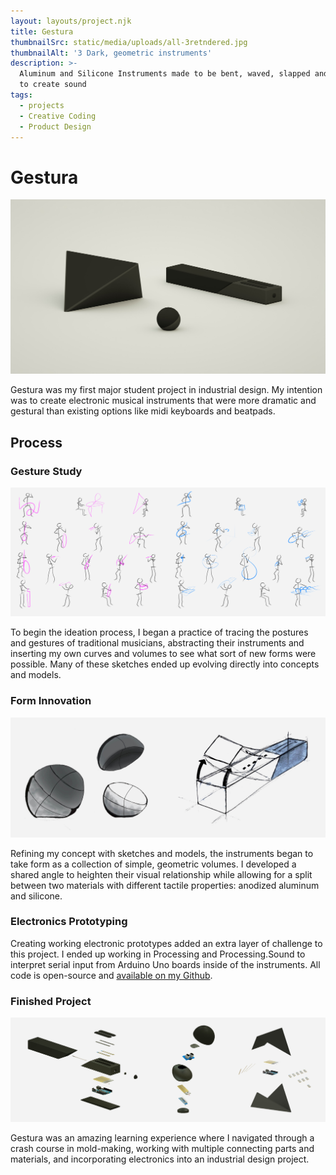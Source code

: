 ```yaml
---
layout: layouts/project.njk
title: Gestura
thumbnailSrc: static/media/uploads/all-3retndered.jpg
thumbnailAlt: '3 Dark, geometric instruments'
description: >-
  Aluminum and Silicone Instruments made to be bent, waved, slapped and squished
  to create sound
tags:
  - projects
  - Creative Coding
  - Product Design
---
```

# Gestura

![3 Black instruments on a dark background](static/media/uploads/all-3_lightbg.jpg "Gestura")

Gestura was my first major student project in industrial design. My intention was to create electronic musical instruments that were more dramatic and gestural than existing options like midi keyboards and beatpads. 

## Process

### Gesture Study

![Figures of various musicians with abstracted instruments](static/media/uploads/gesture_study.png "Gesture Study")

To begin the ideation process, I began a practice of tracing the postures and gestures of traditional musicians, abstracting their instruments and inserting my own curves and volumes to see what sort of new forms were possible. Many of these sketches ended up evolving directly into concepts and models. 

### Form Innovation

![Circular Instrument, with 2 hemispheres separating](static/media/uploads/both_instr.jpg "Gestura Wave")

Refining my concept with sketches and models, the instruments began to take form as a collection of simple, geometric volumes. I developed a shared angle to heighten their visual relationship while allowing for a split between two materials with different tactile properties: anodized aluminum and silicone. 

### Electronics Prototyping

Creating working electronic prototypes added an extra layer of challenge to this project. I ended up working in Processing and Processing.Sound to interpret serial input from Arduino Uno boards inside of the instruments. All code is open-source and [available on my Github](https://github.com/mcdeeda/Gestura).

### Finished Project

![Exploded view of three Gestura instruments](static/media/uploads/brochure_2.jpg "Exploded views")

Gestura was an amazing learning experience where I navigated through a crash course in mold-making, working with multiple connecting parts and materials, and incorporating electronics into an industrial design project.